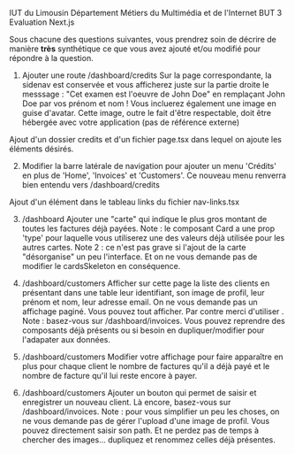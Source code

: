 IUT du Limousin
Département Métiers du Multimédia et de l'Internet
BUT 3
Evaluation Next.js


Sous chacune des questions suivantes, vous prendrez soin de décrire de manière **très** synthétique ce que vous avez
ajouté et/ou modifié pour répondre à la question.


1. Ajouter une route /dashboard/credits
   Sur la page correspondante, la sidenav est conservée et vous afficherez juste sur la partie droite le messsage : 
   "Cet examen est l'oeuvre de John Doe" en remplaçant John Doe par vos prénom et nom ! Vous incluerez également
   une image en guise d'avatar. Cette image, outre le fait d'être respectable, doit être hébergée avec votre application (pas de référence externe)

Ajout d'un dossier credits et d'un fichier page.tsx dans lequel on ajoute les éléments désirés.

2. Modifier la barre latérale de navigation pour ajouter un menu 'Crédits' en plus de 'Home', 'Invoices' et 'Customers'.
   Ce nouveau menu renverra bien entendu vers /dashboard/credits 

Ajout d'un élément dans le tableau links du fichier nav-links.tsx


3. /dashboard
   Ajouter une "carte" qui indique le plus gros montant de toutes les factures déjà payées.
   Note : le composant Card a une prop 'type' pour laquelle vous utiliserez une des valeurs déjà utilisée pour les autres cartes.
   Note 2 : ce n'est pas grave si l'ajout de la carte "désorganise" un peu l'interface. Et on ne vous demande pas de modifier le cardsSkeleton en conséquence.


4. /dashboard/customers
   Afficher sur cette page la liste des clients en présentant dans une table leur identifiant, son image de profil, leur prénom et nom, leur adresse email.
   On ne vous demande pas un affichage paginé. Vous pouvez tout afficher. Par contre merci d'utiliser <Suspense>.
   Note : basez-vous sur /dashboard/invoices. Vous pouvez reprendre des composants déjà présents ou si besoin en dupliquer/modifier 
   pour l'adapater aux données.


5. /dashboard/customers
   Modifier votre affichage pour faire apparaître en plus pour chaque client le nombre de factures qu'il a déjà payé et le nombre
   de facture qu'il lui reste encore à payer.


6. /dashboard/customers
   Ajouter un bouton qui permet de saisir et enregistrer un nouveau client. Là encore, basez-vous sur /dashboard/invoices.
   Note : pour vous simplifier un peu les choses, on ne vous demande pas de gérer l'upload d'une image de profil. Vous pouvez
   directement saisir son path. Et ne perdez pas de temps à chercher des images... dupliquez et renommez celles déjà présentes.